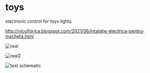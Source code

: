 # toys
electronic control for toys lights

http://nicuflorica.blogspot.com/2021/06/intalatie-electrica-pentru-macheta.html

![real](https://1.bp.blogspot.com/-a1u2CYVXCnk/YNiZDMj79jI/AAAAAAAAefg/5PMFc64ZE0YbevO6q7c8rq4tFRZJhk44wCLcBGAsYHQ/w200-h150/moto1.jpg)

![real2](https://1.bp.blogspot.com/-V8UKFEPurKU/YNiZGuxMG2I/AAAAAAAAefk/Bmw-pbAUKPIxVL7kpNmuCa-Wdg7Y_WzcACLcBGAsYHQ/w200-h150/moto2.jpg)

![test schematic](https://1.bp.blogspot.com/-ThkdkBtIOJE/YNiST7wqGiI/AAAAAAAAefU/UHpnsvM3IgkKWnOgB2-LyjWKX2RQap4JQCLcBGAsYHQ/s1211/moto_schematic.png)

